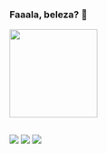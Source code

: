 ### Faaala, beleza? 👋

<div align="left">
  <a href="https://github.com/devmatheusrocha">
  <img height="155em" src="https://github-readme-stats.vercel.app/api?username=devmatheusrocha&show_icons=true&theme=tokyonight&include_all_commits=true&count_private=true"/>
</div>

##

<div> 
  <a href="https://www.instagram.com/matheus.avi/" target="_blank"><img src="https://img.shields.io/badge/-Instagram-%23E4405F?style=for-the-badge&logo=instagram&logoColor=white" target="_blank"></a>
  <a href = "mailto:devmatheusrocha@gmail.com"><img src="https://img.shields.io/badge/-Gmail-%23333?style=for-the-badge&logo=gmail&logoColor=white" target="_blank"></a>
  <a href="https://www.linkedin.com/in/devmatheusrocha/" target="_blank"><img src="https://img.shields.io/badge/-LinkedIn-%230077B5?style=for-the-badge&logo=linkedin&logoColor=white" target="_blank"></a> 
 </div>

<!--
**devmatheusrocha/devmatheusrocha** is a ✨ _special_ ✨ repository because its `README.md` (this file) appears on your GitHub profile.

Atualmente estou completamente focado no desenvolvimento de jogos.
Estudo C# e assim que eu sentir que tenho um dominio melhor, irei passar para C++.
<!--
